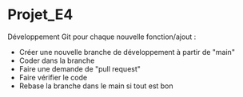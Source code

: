 # Projet_E4

Développement Git pour chaque nouvelle fonction/ajout :

  - Créer une nouvelle branche de développement à partir de "main"
  - Coder dans la branche 
  - Faire une demande de "pull request"
  - Faire vérifier le code 
  - Rebase la branche dans le main si tout est bon
